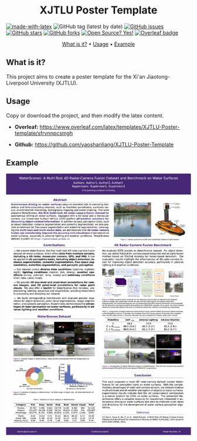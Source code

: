 <!-- Title -->
<div align="center">
    <h1><b>XJTLU Poster Template</b></h1>
</div>

<!-- Badges -->
[![made-with-latex](https://img.shields.io/badge/Made%20with-LaTeX-1f425f.svg)](https://www.latex-project.org/)
![GitHub tag (latest by date)](https://img.shields.io/github/v/tag/yaoshanliang/XJTLU-Poster-Template)
[![GitHub issues](https://img.shields.io/github/issues/yaoshanliang/XJTLU-Poster-Template)](https://github.com/yaoshanliang/XJTLU-Poster-Template/issues)
[![GitHub stars](https://img.shields.io/github/stars/yaoshanliang/XJTLU-Poster-Theme)](https://github.com/yaoshanliang/XJTLU-Poster-Template/stargazers)
[![GitHub forks](https://img.shields.io/github/forks/yaoshanliang/XJTLU-Poster-Template)](https://github.com/yaoshanliang/XJTLU-Poster-Template/network)
[![Open Source? Yes!](https://badgen.net/badge/Open%20Source%20%3F/Yes%21/blue?icon=github)](https://github.com/yaoshanliang/XJTLU-Poster-Template)
[![Overleaf badge](https://img.shields.io/badge/Is_in_Oveleaf_Repository%3F-Yes!-<COLOR>.svg)](https://shields.io/)

<!-- Table of Contents -->
<p align="center">
    <a href="#what is it?">What is it?</a> •
    <a href="#usage">Usage</a> •
    <a href="#example">Example</a>
</p>

<!-- Sections -->
## What is it?

This project aims to create a poster template for the Xi'an Jiaotong-Liverpool University (XJTLU). 

## Usage

Copy or download the project, and then modify the latex content.

- <b>Overleaf:</b> https://www.overleaf.com/latex/templates/XJTLU-Poster-template/sfrvnnpcsmgh
  
- <b>Github:</b> https://github.com/yaoshanliang/XJTLU-Poster-Template

## Example

<div align="center">
    <img class="aligncenter" src="images/template.jpg"/>
</div>
